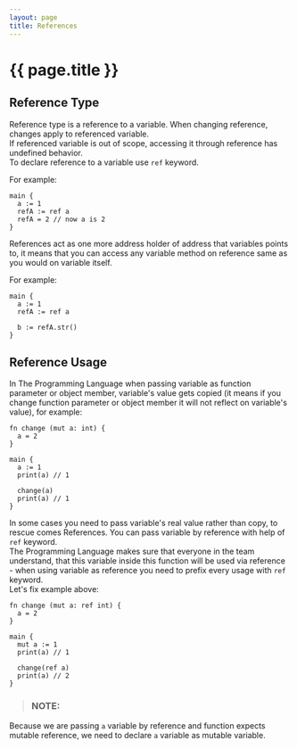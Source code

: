 ```yaml
---
layout: page
title: References
---
```


# {{ page.title }}

## Reference Type
Reference type is a reference to a variable. When changing reference, changes
apply to referenced variable. \
If referenced variable is out of scope, accessing it through reference has
undefined behavior. \
To declare reference to a variable use `ref` keyword.

For example:

```the
main {
  a := 1
  refA := ref a
  refA = 2 // now a is 2
}
```

References act as one more address holder of address that variables points to,
it means that you can access any variable method on reference same as you
would on variable itself.

For example:

```the
main {
  a := 1
  refA := ref a

  b := refA.str()
}
```

## Reference Usage
In The Programming Language when passing variable as function parameter or
object member, variable's value gets copied (it means if you change function
parameter or object member it will not reflect on variable's value), for
example:

```the
fn change (mut a: int) {
  a = 2
}

main {
  a := 1
  print(a) // 1

  change(a)
  print(a) // 1
}
```

In some cases you need to pass variable's real value rather than copy, to
rescue comes References. You can pass variable by reference with help of `ref`
keyword. \
The Programming Language makes sure that everyone in the team understand, that
this variable inside this function will be used via reference - when using
variable as reference you need to prefix every usage with `ref` keyword. \
Let's fix example above:

```the
fn change (mut a: ref int) {
  a = 2
}

main {
  mut a := 1
  print(a) // 1

  change(ref a)
  print(a) // 2
}
```

> ### NOTE:
  Because we are passing `a` variable by reference and function expects mutable
  reference, we need to declare `a` variable as mutable variable.
